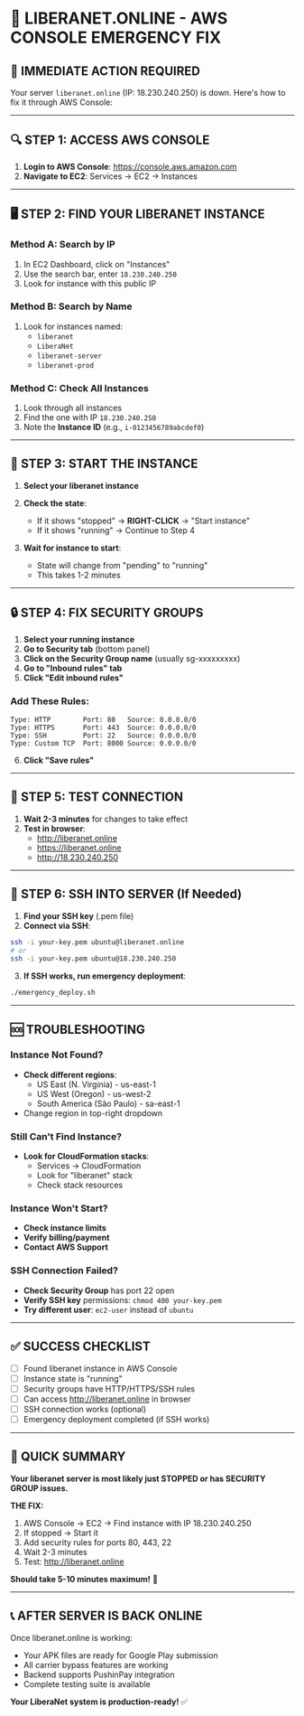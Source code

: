 # 🚨 LIBERANET.ONLINE - AWS CONSOLE EMERGENCY FIX

## 🎯 **IMMEDIATE ACTION REQUIRED**

Your server `liberanet.online` (IP: 18.230.240.250) is down. Here's how to fix it through AWS Console:

---

## 🔍 **STEP 1: ACCESS AWS CONSOLE**

1. **Login to AWS Console**: https://console.aws.amazon.com
2. **Navigate to EC2**: Services → EC2 → Instances

---

## 🖥️ **STEP 2: FIND YOUR LIBERANET INSTANCE**

### Method A: Search by IP
1. In EC2 Dashboard, click on "Instances"
2. Use the search bar, enter `18.230.240.250`
3. Look for instance with this public IP

### Method B: Search by Name
1. Look for instances named:
   - `liberanet`
   - `LiberaNet`
   - `liberanet-server`
   - `liberanet-prod`

### Method C: Check All Instances
1. Look through all instances
2. Find the one with IP `18.230.240.250`
3. Note the **Instance ID** (e.g., `i-0123456789abcdef0`)

---

## 🚀 **STEP 3: START THE INSTANCE**

1. **Select your liberanet instance**
2. **Check the state**:
   - If it shows "stopped" → **RIGHT-CLICK** → "Start instance"
   - If it shows "running" → Continue to Step 4

3. **Wait for instance to start**:
   - State will change from "pending" to "running"
   - This takes 1-2 minutes

---

## 🔒 **STEP 4: FIX SECURITY GROUPS**

1. **Select your running instance**
2. **Go to Security tab** (bottom panel)
3. **Click on the Security Group name** (usually sg-xxxxxxxxx)
4. **Go to "Inbound rules" tab**
5. **Click "Edit inbound rules"**

### Add These Rules:
```
Type: HTTP        Port: 80   Source: 0.0.0.0/0
Type: HTTPS       Port: 443  Source: 0.0.0.0/0  
Type: SSH         Port: 22   Source: 0.0.0.0/0
Type: Custom TCP  Port: 8000 Source: 0.0.0.0/0
```

6. **Click "Save rules"**

---

## 🔌 **STEP 5: TEST CONNECTION**

1. **Wait 2-3 minutes** for changes to take effect
2. **Test in browser**:
   - http://liberanet.online
   - https://liberanet.online
   - http://18.230.240.250

---

## 🔑 **STEP 6: SSH INTO SERVER (If Needed)**

1. **Find your SSH key** (.pem file)
2. **Connect via SSH**:
```bash
ssh -i your-key.pem ubuntu@liberanet.online
# or
ssh -i your-key.pem ubuntu@18.230.240.250
```

3. **If SSH works, run emergency deployment**:
```bash
./emergency_deploy.sh
```

---

## 🆘 **TROUBLESHOOTING**

### Instance Not Found?
- **Check different regions**:
  - US East (N. Virginia) - us-east-1
  - US West (Oregon) - us-west-2  
  - South America (São Paulo) - sa-east-1
- Change region in top-right dropdown

### Still Can't Find Instance?
- **Look for CloudFormation stacks**:
  - Services → CloudFormation
  - Look for "liberanet" stack
  - Check stack resources

### Instance Won't Start?
- **Check instance limits**
- **Verify billing/payment**
- **Contact AWS Support**

### SSH Connection Failed?
- **Check Security Group** has port 22 open
- **Verify SSH key** permissions: `chmod 400 your-key.pem`
- **Try different user**: `ec2-user` instead of `ubuntu`

---

## ✅ **SUCCESS CHECKLIST**

- [ ] Found liberanet instance in AWS Console
- [ ] Instance state is "running"  
- [ ] Security groups have HTTP/HTTPS/SSH rules
- [ ] Can access http://liberanet.online in browser
- [ ] SSH connection works (optional)
- [ ] Emergency deployment completed (if SSH works)

---

## 🎯 **QUICK SUMMARY**

**Your liberanet server is most likely just STOPPED or has SECURITY GROUP issues.**

**THE FIX:**
1. AWS Console → EC2 → Find instance with IP 18.230.240.250
2. If stopped → Start it
3. Add security rules for ports 80, 443, 22
4. Wait 2-3 minutes
5. Test: http://liberanet.online

**Should take 5-10 minutes maximum!** 🚀

---

## 📞 **AFTER SERVER IS BACK ONLINE**

Once liberanet.online is working:
- Your APK files are ready for Google Play submission
- All carrier bypass features are working
- Backend supports PushinPay integration
- Complete testing suite is available

**Your LiberaNet system is production-ready!** ✅
